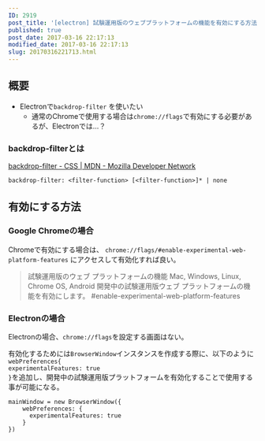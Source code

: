 ```yaml
---
ID: 2919
post_title: '[electron] 試験運用版のウェブプラットフォームの機能を有効にする方法'
published: true
post_date: 2017-03-16 22:17:13
modified_date: 2017-03-16 22:17:13
slug: 20170316221713.html
---
```

<h2>概要</h2>

<ul>
<li>Electronで<code>backdrop-filter</code> を使いたい<br />

<ul>
<li>通常のChromeで使用する場合は<code>chrome://flags</code>で有効にする必要があるが、Electronでは…？</li>
</ul></li>
</ul>

<h3>backdrop-filterとは</h3>

<a href="https://developer.mozilla.org/ja/docs/Web/CSS/backdrop-filter">backdrop-filter - CSS | MDN - Mozilla Developer Network</a>

<pre><code class="language-css">backdrop-filter: &lt;filter-function&gt; [&lt;filter-function&gt;]* | none
</code></pre>

<h2>有効にする方法</h2>

<h3>Google Chromeの場合</h3>

Chromeで有効にする場合は、 <code>chrome://flags/#enable-experimental-web-platform-features</code> にアクセスして有効化すれば良い。

<blockquote>
  試験運用版のウェブ プラットフォームの機能 Mac, Windows, Linux, Chrome OS, Android
  開発中の試験運用版ウェブ プラットフォームの機能を有効にします。 #enable-experimental-web-platform-features
</blockquote>

<h3>Electronの場合</h3>

Electronの場合、<code>chrome://flags</code>を設定する画面はない。

有効化するためには<code>BrowserWindow</code>インスタンスを作成する際に、以下のように<code>webPreferences{ experimentalFeatures: true }</code>を追加し、開発中の試験運用版プラットフォームを有効化することで使用する事が可能になる。

<pre><code class="language-javascript">mainWindow = new BrowserWindow({ 
    webPreferences: {
      experimentalFeatures: true
    }
})
</code></pre>
